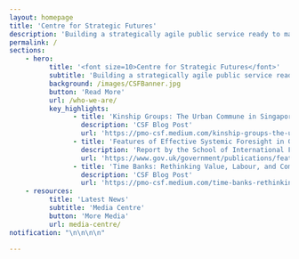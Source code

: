 ```yaml
---
layout: homepage
title: 'Centre for Strategic Futures'
description: 'Building a strategically agile public service ready to manage a complex and fast-changing environment'
permalink: /
sections:
    - hero:
          title: '<font size=10>Centre for Strategic Futures</font>'
          subtitle: 'Building a strategically agile public service ready to manage a complex and fast-changing environment'
          background: /images/CSFBanner.jpg
          button: 'Read More'
          url: /who-we-are/
          key_highlights:
                - title: 'Kinship Groups: The Urban Commune in Singapore?'
                  description: 'CSF Blog Post'
                  url: 'https://pmo-csf.medium.com/kinship-groups-the-urban-commune-in-singapore-7fb39160a9b1'
                - title: 'Features of Effective Systemic Foresight in Governments Globally'
                  description: 'Report by the School of International Futures'
                  url: 'https://www.gov.uk/government/publications/features-of-effective-systemic-foresight-in-governments-globally'
                - title: 'Time Banks: Rethinking Value, Labour, and Community'
                  description: 'CSF Blog Post'
                  url: 'https://pmo-csf.medium.com/time-banks-rethinking-value-labour-and-community-c406ef24a68a'
    - resources:
          title: 'Latest News'
          subtitle: 'Media Centre'
          button: 'More Media'
          url: media-centre/
notification: "\n\n\n\n"

---
```

